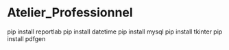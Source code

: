 # Atelier_Professionnel
pip install reportlab
pip install datetime 
pip install mysql
pip install tkinter
pip install pdfgen
